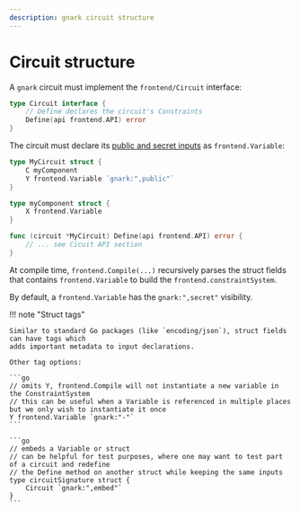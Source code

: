 ```yaml
---
description: gnark circuit structure
---
```


# Circuit structure

A `gnark` circuit must implement the `frontend/Circuit` interface:

```go
type Circuit interface {
    // Define declares the circuit's Constraints
    Define(api frontend.API) error
}
```

The circuit must declare its
[public and secret inputs](../../Concepts/zkp.md#public-and-secret-inputs) as `frontend.Variable`:

```go
type MyCircuit struct {
    C myComponent
    Y frontend.Variable `gnark:",public"`
}

type myComponent struct {
    X frontend.Variable
}

func (circuit *MyCircuit) Define(api frontend.API) error {
    // ... see Cicuit API section
}
```

At compile time, `frontend.Compile(...)` recursively parses the struct fields that contains
`frontend.Variable` to build the `frontend.constraintSystem`.

By default, a `frontend.Variable` has the `gnark:",secret"` visibility.

!!! note "Struct tags"

    Similar to standard Go packages (like `encoding/json`), struct fields can have tags which
    adds important metadata to input declarations.

    Other tag options:

    ```go
    // omits Y, frontend.Compile will not instantiate a new variable in the ConstraintSystem
    // this can be useful when a Variable is referenced in multiple places but we only wish to instantiate it once
    Y frontend.Variable `gnark:"-"`
    ```

    ```go
    // embeds a Variable or struct
    // can be helpful for test purposes, where one may want to test part of a circuit and redefine
    // the Define method on another struct while keeping the same inputs
    type circuitSignature struct {
        Circuit `gnark:",embed"`
    }
    ```

